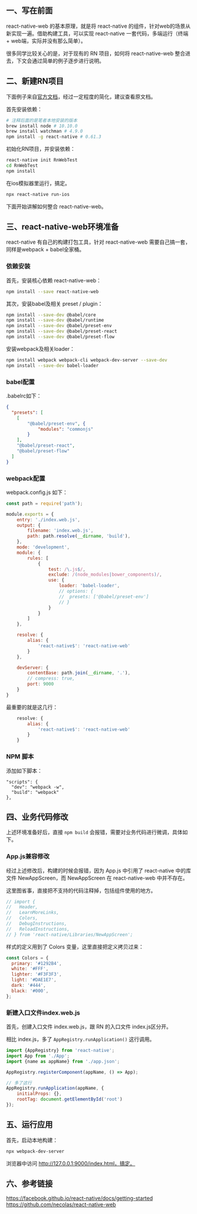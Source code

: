 ## 一、写在前面

react-native-web 的基本原理，就是将 react-native 的组件，针对web的场景从新实现一遍。借助构建工具，可以实现 react-native 一套代码，多端运行（终端 + web端，实际并没有那么简单）。

很多同学比较关心的是，对于现有的 RN 项目，如何将 react-native-web 整合进去，下文会通过简单的例子逐步进行说明。

## 二、新建RN项目

下面例子来自[官方文档](https://facebook.github.io/react-native/docs/getting-started)，经过一定程度的简化，建议查看原文档。

首先安装依赖：

```bash
# 注释后面的是笔者本地安装的版本
brew install node # 10.10.0
brew install watchman # 4.9.0
npm install -g react-native # 0.61.3
```

初始化RN项目，并安装依赖：

```bash
react-native init RnWebTest
cd RnWebTest
npm install
```

在ios模拟器里运行，搞定。

```bash
npx react-native run-ios
```

下面开始讲解如何整合 react-native-web。

## 三、react-native-web环境准备

react-native 有自己的构建打包工具，针对 react-native-web 需要自己搞一套，同样是webpack + babel全家桶。

### 依赖安装

首先，安装核心依赖 react-native-web：

```bash
npm install --save react-native-web
```

其次，安装babel及相关 preset / plugin：

```bash
npm install --save-dev @babel/core
npm install --save-dev @babel/runtime
npm install --save-dev @babel/preset-env
npm install --save-dev @babel/preset-react
npm install --save-dev @babel/preset-flow
```

安装webpack及相关loader：

```bash
npm install webpack webpack-cli webpack-dev-server --save-dev
npm install --save-dev babel-loader
```

### babel配置

 .babelrc如下：

```json
{
  "presets": [
  	[
  		"@babel/preset-env", {
  			"modules": "commonjs"
  		}
  	],
  	"@babel/preset-react",
  	"@babel/preset-flow"
  ]
}
```

### webpack配置

webpack.config.js 如下：

```javascript
const path = require('path');

module.exports = {
	entry: './index.web.js',
	output: {
		filename: 'index.web.js',
		path: path.resolve(__dirname, 'build'),
	},
	mode: 'development',
	module: {
		rules: [
			{
				test: /\.js$/,
				exclude: /(node_modules|bower_components)/,
				use: {
					loader: 'babel-loader',
					// options: {
					// 	presets: ['@babel/preset-env']
					// }
				}
			}
		]
	},

	resolve: {
		alias: {
			'react-native$': 'react-native-web'
		}
	},

	devServer: {
		contentBase: path.join(__dirname, '.'),
		// compress: true,
		port: 9000
	}
}
```

最重要的就是这几行：

```javascript
  	resolve: {
    	alias: {
    		'react-native$': 'react-native-web'
    	}
  	}
```

### NPM 脚本

添加如下脚本：

```
"scripts": {
  "dev": "webpack -w",
  "build": "webpack"    
},
```

## 四、业务代码修改

上述环境准备好后，直接 `npm build` 会报错，需要对业务代码进行微调，具体如下。

### App.js兼容修改

经过上述修改后，构建的时候会报错，因为 App.js 中引用了 react-native 中的库文件 NewAppScreen，而 NewAppScreen 在 react-native-web 中并不存在。

这里图省事，直接把不支持的代码注释掉，包括组件使用的地方。

```javascript
// import {
//   Header,
//   LearnMoreLinks,
//   Colors,
//   DebugInstructions,
//   ReloadInstructions,
// } from 'react-native/Libraries/NewAppScreen';
```

样式的定义用到了 Colors 变量，这里直接把定义拷贝过来：

```javascript
const Colors = {
  primary: '#1292B4',
  white: '#FFF',
  lighter: '#F3F3F3',
  light: '#DAE1E7',
  dark: '#444',
  black: '#000',
};
```

### 新建入口文件index.web.js

首先，创建入口文件 index.web.js，跟 RN 的入口文件 index.js区分开。

相比 index.js，多了 `AppRegistry.runApplication()` 这行调用。

```javascript
import {AppRegistry} from 'react-native';
import App from './App';
import {name as appName} from './app.json';

AppRegistry.registerComponent(appName, () => App);

// 多了这行
AppRegistry.runApplication(appName, {
    initialProps: {},
    rootTag: document.getElementById('root')
});
```

## 五、运行应用

首先，启动本地构建：

```bash
npx webpack-dev-server
```

浏览器中访问 http://127.0.0.1:9000/index.html，搞定。



## 六、参考链接

https://facebook.github.io/react-native/docs/getting-started
https://github.com/necolas/react-native-web